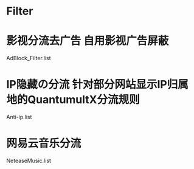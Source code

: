 # Filter
# 影视分流去广告  自用影视广告屏蔽
AdBlock_Filter.list
# IP隐藏の分流  针对部分网站显示IP归属地的QuantumultX分流规则
Anti-ip.list
# 网易云音乐分流 
NeteaseMusic.list
